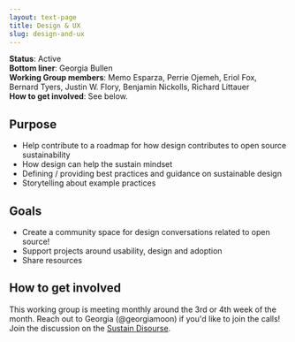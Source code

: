```yaml
---
layout: text-page
title: Design & UX
slug: design-and-ux
---
```


**Status**: Active<br>
**Bottom liner**: Georgia Bullen<br>
**Working Group members**: Memo Esparza, Perrie Ojemeh, Eriol Fox, Bernard Tyers, Justin W. Flory, Benjamin Nickolls, Richard Littauer <br>
**How to get involved**: See below.<br>

## Purpose

- Help contribute to a roadmap for how design contributes to open source sustainability
- How design can help the sustain mindset
- Defining / providing best practices and guidance on sustainable design
- Storytelling about example practices

## Goals

- Create a community space for design conversations related to open source!
- Support projects around usability, design and adoption
- Share resources


## How to get involved

This working group is meeting monthly around the 3rd or 4th week of the month. Reach out to Georgia (@georgiamoon) if you'd like to join the calls! Join the discussion on the [Sustain Disourse](https://discourse.sustainoss.org/t/design-ux-working-group/348).


